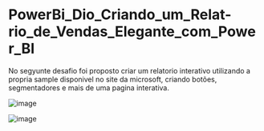# PowerBi_Dio_Criando_um_Relat-rio_de_Vendas_Elegante_com_Power_BI 

No segyunte desafio foi proposto criar um relatorio interativo utilizando a propria sample disponivel no site da microsoft, criando botões, segmentadores e mais de uma pagina interativa.




![image](https://github.com/PabuloMelo/PowerBi_Dio_Criando_um_Relat-rio_de_Vendas_Elegante_com_Power_BI/assets/148504144/6b281d3d-9944-45a1-8b76-c4a19d68ff3a)

![image](https://github.com/PabuloMelo/PowerBi_Dio_Criando_um_Relat-rio_de_Vendas_Elegante_com_Power_BI/assets/148504144/98f40c8c-08c8-4d45-9abb-26960106e35d)
